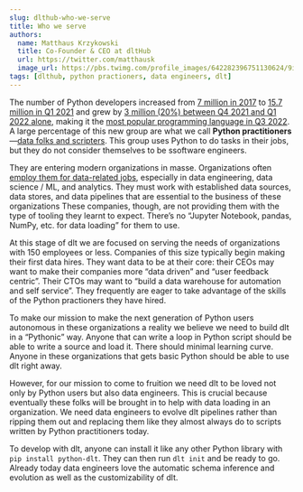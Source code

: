 ```yaml
---
slug: dlthub-who-we-serve
title: Who we serve 
authors:
  name: Matthaus Krzykowski
  title: Co-Founder & CEO at dltHub
  url: https://twitter.com/matthausk
  image_url: https://pbs.twimg.com/profile_images/642282396751130624/9ixo0Opj_400x400.jpg
tags: [dlthub, python practioners, data engineers, dlt]
---
```


The number of Python developers increased from [7 million in 2017](https://adtmag.com/articles/2018/09/24/developer-economics-survey.aspx) to [15.7 million in Q1 2021](https://slashdata-website-cms.s3.amazonaws.com/sample_reports/VZtJWxZw5Q9NDSAQ.pdf) and grew by [3 million (20%) between Q4 2021 and Q1 2022 alone](https://www.tiobe.com/tiobe-index/), making it the [most popular programming language in Q3 2022](https://spectrum.ieee.org/top-programming-languages-2022). A large percentage of this new group are what we call **Python practitioners**—[data folks and scripters](https://lp.jetbrains.com/python-developers-survey-2021/#PurposesUsingPython). This group uses Python to do tasks in their jobs, but they do not consider themselves to be ssoftware engineers.

They are entering modern organizations in masse. Organizations often [employ them for data-related jobs](https://spectrum.ieee.org/top-programming-languages-2022), especially in data engineering, data science / ML, and analytics. They must work with established data sources, data stores, and data pipelines that are essential to the business of these organizations These companies, though, are not providing them with the type of tooling they learnt to expect. There’s no “Jupyter Notebook, pandas, NumPy, etc. for data loading” for them to use.

At this stage of dlt we are focused on serving the needs of organizations with 150 employees or less. Companies of this size typically begin making their first data hires. They want data to be at their core: their CEOs may want to make their companies more “data driven” and “user feedback centric”. Their CTOs may want to “build a data warehouse for automation and self service”. They frequently are eager to take advantage of the skills of the Python practioners they have hired.

To make our mission to make the next generation of Python users autonomous in these organizations a reality we believe we need to build dlt in a “Pythonic” way. Anyone that can write a loop in Python script should be able to write a source and load it. There should minimal learning curve. Anyone in these organizations that gets basic Python should be able to use dlt right away.

However, for our mission to come to fruition we need dlt to be loved not only by Python users but also data engineers. This is crucial because eventually these folks will be brought in to help with data loading in an organization. We need data engineers to evolve dlt pipelines rather than ripping them out and replacing them like they almost always do to scripts written by Python practitioners today. 

To develop with dlt, anyone can install it like any other Python library with `pip install python-dlt`. They can then run `dlt init` and be ready to go. Already today data engineers love the automatic schema inference and evolution as well as the customizability of dlt.